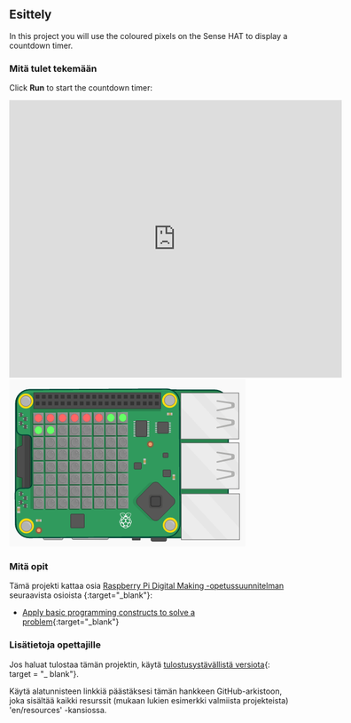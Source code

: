 ## Esittely

In this project you will use the coloured pixels on the Sense HAT to display a countdown timer.

### Mitä tulet tekemään

Click **Run** to start the countdown timer:

<div class="trinket">
  <iframe src="https://trinket.io/embed/python/dfdfcc6814?outputOnly=true&start=result" width="600" height="500" frameborder="0" marginwidth="0" marginheight="0" allowfullscreen mark="crwd-mark">
</iframe> <img src="images/timer-final.png" />
</div>

### Mitä opit

Tämä projekti kattaa osia [Raspberry Pi Digital Making -opetussuunnitelman](http://rpf.io/curriculum) seuraavista osioista {:target="_blank"}:

+ [Apply basic programming constructs to solve a problem](https://www.raspberrypi.org/curriculum/programming/builder){:target="_blank"}

### Lisätietoja opettajille

Jos haluat tulostaa tämän projektin, käytä [tulostusystävällistä versiota](https://projects.raspberrypi.org/en/projects/countdown-timer/print){: target = "_ blank"}.

Käytä alatunnisteen linkkiä päästäksesi tämän hankkeen GitHub-arkistoon, joka sisältää kaikki resurssit (mukaan lukien esimerkki valmiista projekteista) 'en/resources' -kansiossa.